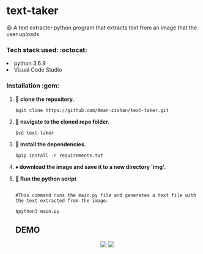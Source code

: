 # text-taker
:satisfied: A text extracter python program that extracts text from an image that the user uploads.

<h3> Tech stack used: :octocat: </h3>

<li>python 3.6.9</li>
<li>Visual Code Studio</li>

<h3>Installation :gem: </h3>

1. **:round_pushpin: clone the repository.**

   ```shell
   $git clone https://github.com/Aman-zishan/text-taker.git

   ```
2. **:checkered_flag: navigate to the cloned repo folder.**

   ```shell
   $cd text-taker

   ```
3. **:construction: install the dependencies.**

   ```shell
   $pip install -r requirements.txt

   ```
4. **:diamonds: download the image and save it to a new directory 'img'.**

5. **:dart: Run the python script**
    ```shell
    
    #This command runs the main.py file and generates a text file with the text extracted from the image.
    
   $python3 main.py

   ```
   ## DEMO
   <p align="center">
   <img src="demo/test.jpeg" />     <img src="demo/rsz_demo.png" />
